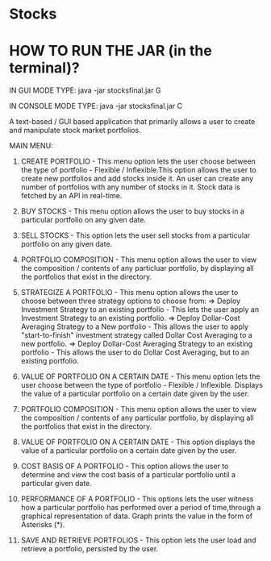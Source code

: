 # Stocks

# HOW TO RUN THE JAR (in the terminal)?

IN GUI MODE TYPE:      java -jar stocksfinal.jar G 

IN CONSOLE MODE TYPE:  java -jar stocksfinal.jar C

A text-based / GUI based application that primarily allows a user to create and manipulate stock market portfolios.

MAIN MENU: 


1. CREATE PORTFOLIO - This menu option lets the user choose between the type of portfolio - Flexible / Inflexible.This option allows the user to create new portfolios and add stocks inside it. An user can create any number of portfolios with any number of stocks in it. Stock data is fetched by an API in real-time.

2. BUY STOCKS - This menu option allows the user to buy stocks in a particular portfolio on any given date.


3. SELL STOCKS - This option lets the user sell stocks from a particular portfolio on any given date.

4. PORTFOLIO COMPOSITION - This menu option allows the user to view the composition / contents of any particluar portfolio, by displaying all the portfolios that exist in the directory.

5. STRATEGIZE A PORTFOLIO - This menu option allows the user to choose between three strategy options to choose from:
=> Deploy Investment Strategy to an existing portfolio - This lets the user apply an Investment Strategy to an existing portfolio.
=> Deploy Dollar-Cost Averaging Strategy to a New portfolio - This allows the user to apply "start-to-finish" investment strategy called Dollar Cost Averaging to a new portfolio. 
=> Deploy Dollar-Cost Averaging Strategy to an existing portfolio - This allows the user to do Dollar Cost Averaging, but to an existing portfolio.

6. VALUE OF PORTFOLIO ON A CERTAIN DATE - This menu option lets the user choose between the type of portfolio - Flexible / Inflexible. Displays the value of a particular portfolio on a certain date given by the user.

7. PORTFOLIO COMPOSITION - This menu option allows the user to view the composition / contents of any particular portfolio, by displaying all the portfolios that exist in the directory.

8. VALUE OF PORTFOLIO ON A CERTAIN DATE - This option displays the value of a particular portfolio on a certain date given by the user.

9. COST BASIS OF A PORTFOLIO - This option allows the user to determine and view the cost basis of a particular portfolio until a particular given date.

10. PERFORMANCE OF A PORTFOLIO - This options lets the user witness how a particular portfolio has performed over a period of time,through a graphical representation of data. Graph prints the value in the form of Asterisks (*).
                             
11. SAVE AND RETRIEVE PORTFOLIOS - This option lets the user load and retrieve a portfolio, persisted by the user.

